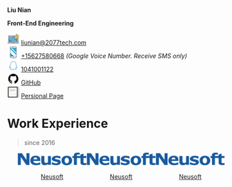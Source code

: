 **Liu Nian**

**Front-End Engineering**

<div>
	<img src="https://raw.githubusercontent.com/asdjgfr/asdjgfr/master/email.svg" title="E-mail" alt="E-mail"/>
    <a href="mailto:liunian@2077tech.com" title="E-mail">liunian@2077tech.com</a>
</div>

<div>
	<img src="https://raw.githubusercontent.com/asdjgfr/asdjgfr/master/phone.svg" title="Phone" alt="Phone"/>
    <a href="tel:0015627580668" title="Phone">+15627580668</a>
    <em> (Google Voice Number. Receive SMS only)</em>
</div>

<div>
	<img src="https://raw.githubusercontent.com/asdjgfr/asdjgfr/master/qq.svg" title="QQ" alt="QQ"/>
    <a href="tencent://message/?uin=1041001122&Menu=yes" title="QQ">1041001122</a>
</div>

<div>
	<img src="https://raw.githubusercontent.com/asdjgfr/asdjgfr/master/github.svg" title="GitHub" alt="GitHub"/>
    <a href="https://github.com/asdjgfr" title="GitHub">GitHub</a>
</div>

<div>
	<img src="https://raw.githubusercontent.com/asdjgfr/asdjgfr/master/blog.svg" title="persional page" alt="persional page"/>
    <a href="https://www.2077tech.com" title="persional page">Persional Page</a>
</div>


#  Work Experience

> since 2016

  <ul style="list-style: none;display: flex;text-align: center;">
    <li>
      <img src="https://raw.githubusercontent.com/asdjgfr/asdjgfr/master/neusoft.svg" alt="Neusoft">
      <a href="https://www.neusoft.com/" title="Neusoft">
        <p>Neusoft</p>
      </a>
    </li>
	<li>
      <img src="https://raw.githubusercontent.com/asdjgfr/asdjgfr/master/neusoft.svg" alt="Neusoft">
      <a href="https://www.neusoft.com/" title="Neusoft">
        <p>Neusoft</p>
      </a>
    </li>
	<li>
      <img src="https://raw.githubusercontent.com/asdjgfr/asdjgfr/master/neusoft.svg" alt="Neusoft">
      <a href="https://www.neusoft.com/" title="Neusoft">
        <p>Neusoft</p>
      </a>
    </li>
  </ul>
